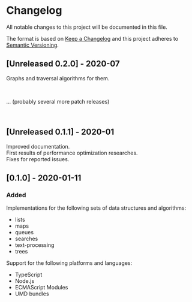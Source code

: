 # Changelog
All notable changes to this project will be documented in this file.

The format is based on [Keep a Changelog](http://keepachangelog.com/en/1.0.0/)
and this project adheres to [Semantic Versioning](http://semver.org/spec/v2.0.0.html).

## [Unreleased 0.2.0] - 2020-07
Graphs and traversal algorithms for them.

<br/>

... (probably several more patch releases)

<br/>

## [Unreleased 0.1.1] - 2020-01
Improved documentation.\
First results of performance optimization researches.\
Fixes for reported issues.

## [0.1.0] - 2020-01-11
### Added
Implementations for the following sets of data structures and algorithms:
- lists
- maps
- queues
- searches
- text-processing
- trees

Support for the following platforms and languages:
- TypeScript
- Node.js
- ECMAScript Modules
- UMD bundles
